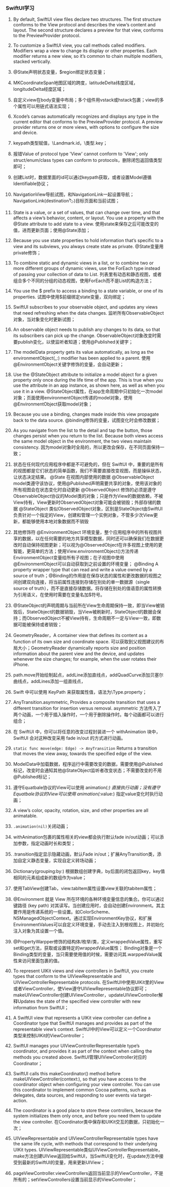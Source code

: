 ### SwiftUI学习

1. By default, SwiftUI view files declare two structures. The first structure conforms to the View protocol and describes the view’s content and layout. The second structure declares a preview for that view, conforms to the PreviewProvider protocol.
2. To customize a SwiftUI view, you call methods called modifiers. Modifiers wrap a view to change its display or other properties. Each modifier returns a new view, so it’s common to chain multiple modifiers, stacked vertically.
3. @State声明状态变量，$region绑定状态变量；
4. MKCoordinateSpan地图区域的跨度，latitudeDelta纬度区域，longitudeDelta经度区域；
5. 自定义view在body变量中布局；多个组件用vstack或hstack包裹；view的多个属性可以用链式语法实现；
6. Xcode’s canvas automatically recognizes and displays any type in the current editor that conforms to the PreviewProvider protocol. A preview provider returns one or more views, with options to configure the size and device.
7. keypath类型赋值，\Landmark.id，\类型.key；
8. 报错Value of protocol type 'View' cannot conform to 'View'; only struct/enum/class types can conform to protocols，删除闭包返回值类型即可；
9. 创建List时，数据里面的id可以通过keypath获取，或者设置Model遵循Identifiable协议；
10. NavigationView导航试图，和NavigationLink一起设置导航；NavigationLink(destination:label:)目标页面和当前试图；
11. State is a value, or a set of values, that can change over time, and that affects a view’s behavior, content, or layout. You use a property with the @State attribute to add state to a view. 使用state来保存之后可能改变的值，进而更新页面；使用@State添加；
12. Because you use state properties to hold information that’s specific to a view and its subviews, you always create state as private. @State变量用private修饰；
13. To combine static and dynamic views in a list, or to combine two or more different groups of dynamic views, use the ForEach type instead of passing your collection of data to List. 列表里有动态和静态视图，或者组合多个不同的分组的动态视图，使用ForEach而不是List的构造方法；
14. You use the $ prefix to access a binding to a state variable, or one of its properties. 试图中使用$前缀绑定state变量，双向绑定；
15. SwiftUI subscribes to your observable object, and updates any views that need refreshing when the data changes. 监听所有ObservableObject对象，当对象变化时更新试图；
16. An observable object needs to publish any changes to its data, so that its subscribers can pick up the change. ObservableObject对象改变时需要publish变化，以使监听者知道；使用@Published关键字；
17. The modelData property gets its value automatically, as long as the environmentObject(_:) modifier has been applied to a parent. 使用@EnvironmentObject关键字修饰的变量，会自动更新；
18. Use the @StateObject attribute to initialize a model object for a given property only once during the life time of the app. This is true when you use the attribute in an app instance, as shown here, as well as when you use it in a view. @StateObject属性，在app生命周期中只初始化一次model对象；页面使用environmentObject传递的model对象，使用@EnvironmentObject获取model对象；
19. Because you use a binding, changes made inside this view propagate back to the data source. @binding修饰的变量，试图变化时会修改数据；
20. As you navigate from the list to the detail and tap the button, those changes persist when you return to the list. Because both views access the same model object in the environment, the two views maintain consistency. 因为model对象时全局的，所以更改会保存，在不同页面保持一致；
21. 状态在任何现代应用程序中都是不可避免的，但在 SwiftUI 中，重要的是所有的视图都是它们状态的简单函数，我们不需要直接改变视图，而是操纵状态，让状态决定结果。
    @State 在视图内部使用的数据
    @ObservableObject model类遵守该协议，使用@Published声明需要共享的对象，使用该对象的所有视图会在状态变化时自动更新
    @ObservedObject 修饰的必须是遵守ObservableObject协议的Model类的对象；只是作为View的数据依赖，不被View持有，View更新时ObservedObject对象可能会被销毁；外部存储的数据
    @StateObject 类似ObservedObject对象，区别是StateObject由SwiftUI负责针对一个指定的View，创建和管理一个实例对象，不管多少次View更新，都能够使用本地对象数据而不销毁
23. 其他修饰符
    @EnvironmentObject 环境变量，整个应用程序中的所有视图共享的数据，以在任何需要的地方共享模型数据，同时还可以确保我们在数据更改时自动保持视图更新；可以视为@ObservedObject在许多视图上使用的更智能，更简单的方法；使用View.environmentObject()方法传递EnvironmentObject变量给所有子视图；在子视图中使用@EnvironmentObject可以自动获取到之前设置的环境变量；
    @Binding A property wrapper type that can read and write a value owned by a source of truth；@Binding的作用是在保存状态的属性和更改数据的视图之间创建双向连接，将当前属性连接到存储在别处的单一数据源（single source of truth），而不是直接存储数据。将存储在别处的值语意的属性转换为引用语义，在使用时需要在变量名加$符号。

22. @StateObject的声明周期与当前所在View生命周期保持一致，即当View被销毁后，StateObject的数据销毁，当View被刷新时，StateObject的数据会保持；而ObservedObject不被View持有，生命周期不一定与View一致，即数据可能被保持或者销毁；
23. GeometryReader，A container view that defines its content as a function of its own size and coordinate space. 可以获取到父视图建议的布局大小；GeometryReader dynamically reports size and position information about the parent view and the device, and updates whenever the size changes; for example, when the user rotates their iPhone.
24. path.move开始绘制起点，addLine添加直线点，addQuadCurve添加贝塞尔曲线点，addLines添加一组直线点，
25. Swift 中可以使用 KeyPath 来获取属性值，语法为\Type.property；
26. AnyTransition.asymmetric, Provides a composite transition that uses a different transition for insertion versus removal.  asymmetric 方法传入了两个动画，一个用于插入操作时，一个用于删除操作时。每个动画都可以进行组合；
27. 在 SwiftUI 中，你可以将任意的改变过程封装进一个 withAnimation 块中，SwiftUI 会对这种改变采用 fade in/out 的方式进行动画。
28. `static func move(edge: Edge) -> AnyTransition` Returns a transition that moves the view away, towards the specified edge of the view.
29. ModelData中加载数据，程序运行中需要改变的数据，需要使用@Published标记，改变时会通知其他@StateObject监听者改变状态；不需要改变的不用@Published标记；
30. 遵守Equatbale协议的View可以使用 animation(_:) 直接执行动画；没有遵守Equatbale协议的View可以使用 animation(_:value:) 指定value变化时执行动画；
31. A view’s color, opacity, rotation, size, and other properties are all animatable.
32. `.animation(nil)`关闭动画；
33. withAnimation包裹的属性相关的view都会执行默认fade in/out动画；可以添加参数，指定动画时长和类型；
34. .transition指定显示隐藏动画，默认Fade in/out；扩展AnyTransition类，添加自定义静态变量，实现自定义转场动画；
35. Dictionary(grouping:by:) 根据数组创建字典，by后面的闭包返回key，key值相同的元素组成新的数组作为value；
36. 使用TabView创建Tab，view.tabItem属性设置view关联的tabitem属性；
37. @Environment 就是 View 所在环境的各种环境变量信息的集合。你可以通过键路径 (key path) 对其读写。当创建应用时，会自动创建Environment。其主要作用是传递系统的一些设置。如ColorScheme、NSManagedObjectContext。通过实现EnvironmentKey协议，和扩展EnvironmentValues可以自定义环境变量，手动去注入到根视图上，并初始化注入对象为其设置一个值。
38. @PropertyWarpper修饰的结构体/枚举/类，定义wrappedValue属性，重写set和get方法，获取或设置特定的wrappedValue属性；
    Binding对象是一个Binding类型的变量，当只需要使用值的时候，需要访问其.warppedValue属性来访问里面包裹的值。
39. To represent UIKit views and view controllers in SwiftUI, you create types that conform to the UIViewRepresentable and UIViewControllerRepresentable protocols. 在SwiftUI中使用UIKit里的View或者ViewController，使View遵守UIViewRepresentable协议即可；makeUIViewController创建UIViewController，updateUIViewController解释Updates the state of the specified view controller with new information from SwiftUI；
40. A SwiftUI view that represents a UIKit view controller can define a Coordinator type that SwiftUI manages and provides as part of the representable view’s context. SwiftUI中的View可以定义一个Coordinator类型来控制UIKit的ViewController；
41. SwiftUI manages your UIViewControllerRepresentable type’s coordinator, and provides it as part of the context when calling the methods you created above. SwiftUI管理UIViewController对应的Coordinator；
42. SwiftUI calls this makeCoordinator() method before makeUIViewController(context:), so that you have access to the coordinator object when configuring your view controller. You can use this coordinator to implement common Cocoa patterns, such as delegates, data sources, and responding to user events via target-action. 
43. The coordinator is a good place to store these controllers, because the system initializes them only once, and before you need them to update the view controller. 在Coordinator类中保存和UIKit交互的数据，只初始化一次；
44.  UIViewRepresentable and UIViewControllerRepresentable types have the same life cycle, with methods that correspond to their underlying UIKit types. UIViewRepresentable类似UIViewControllerRepresentable，make方法创建UIView返回给SwiftUI，当SwiftUI变化时，在update方法中接受到最新的SwiftUI的变量，用来更新UIView；
45. pageViewController.viewControllers返回当前显示的ViewController，不是所有的；setViewControllers设置当前显示的ViewController；
